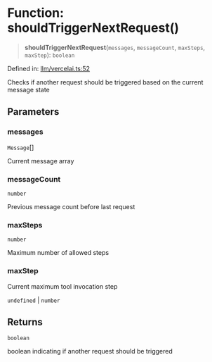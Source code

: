 # Function: shouldTriggerNextRequest()

> **shouldTriggerNextRequest**(`messages`, `messageCount`, `maxSteps`, `maxStep`): `boolean`

Defined in: [llm/vercelai.ts:52](https://github.com/GeoDaCenter/openassistant/blob/fd29806c870b11792765637bc0dc6fbb46bd3016/packages/core/src/llm/vercelai.ts#L52)

Checks if another request should be triggered based on the current message state

## Parameters

### messages

`Message`[]

Current message array

### messageCount

`number`

Previous message count before last request

### maxSteps

`number`

Maximum number of allowed steps

### maxStep

Current maximum tool invocation step

`undefined` | `number`

## Returns

`boolean`

boolean indicating if another request should be triggered
